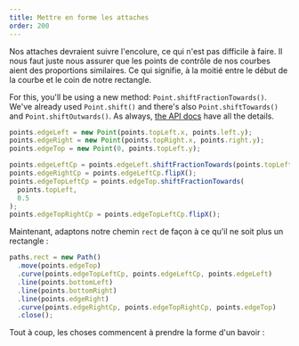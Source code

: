 ```yaml
---
title: Mettre en forme les attaches
order: 200
---
```


Nos attaches devraient suivre l'encolure, ce qui n'est pas difficile à faire. Il nous faut juste nous assurer que les points de contrôle de nos courbes aient des proportions similaires. Ce qui signifie, à la moitié entre le début de la courbe et le coin de notre rectangle.

<Note>

For this, you'll be using a new method: `Point.shiftFractionTowards()`. We've already
used `Point.shift()` and there's also `Point.shiftTowards()` and `Point.shiftOutwards()`.
As always, [the API docs](/api/point) have all the details.

</Note>

```js
points.edgeLeft = new Point(points.topLeft.x, points.left.y);
points.edgeRight = new Point(points.topRight.x, points.right.y);
points.edgeTop = new Point(0, points.topLeft.y);

points.edgeLeftCp = points.edgeLeft.shiftFractionTowards(points.topLeft, 0.5);
points.edgeRightCp = points.edgeLeftCp.flipX();
points.edgeTopLeftCp = points.edgeTop.shiftFractionTowards(
  points.topLeft,
  0.5
);
points.edgeTopRightCp = points.edgeTopLeftCp.flipX();
```

Maintenant, adaptons notre chemin `rect` de façon à ce qu'il ne soit plus un rectangle :

```js
paths.rect = new Path()
  .move(points.edgeTop)
  .curve(points.edgeTopLeftCp, points.edgeLeftCp, points.edgeLeft)
  .line(points.bottomLeft)
  .line(points.bottomRight)
  .line(points.edgeRight)
  .curve(points.edgeRightCp, points.edgeTopRightCp, points.edgeTop)
  .close();
```

Tout à coup, les choses commencent à prendre la forme d'un bavoir :

<Example pattern="tutorial" part="step6" caption="Pretty good, but how are we going to fit it over the baby's head?" />

